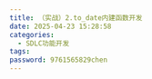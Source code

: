 ```yaml
---
title: （实战）2.to_date内建函数开发
date: 2025-04-23 15:28:58
categories:
  - SDLC功能开发
tags: 
password: 9761565829chen
---
```

